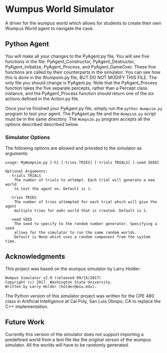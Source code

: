 # Wumpus World Simulator #
A driver for the wumpus world which allows for students to create their own Wumpus World agent to navigate the cave.

## Python Agent ##
You will make all your changes to the PyAgent.py file. You will see five
functions in the file: PyAgent_Constructor, PyAgent_Destructor,
PyAgent_Initialize, PyAgent_Process, and PyAgent_GameOver. These five functions
are called by their counterparts in the simulator.  You can
see how this is done in the Wumpsim.py file, BUT DO NOT MODIFY THIS
FILE.  The only file you should change is PyAgent.py. Note that the
PyAgent_Process function takes the five separate percepts, rather than a
Percept class instance, and the PyAgent_Process function should return one of
the six actions defined in the Action.py file.

Once you've finished your PyAgent.py file, simply run the `python Wumpsim.py` program
to test your agent. The PyAgent.py file and the `Wumpsim.py` script must be
in the same directory. The `Wumpsim.py` program accepts all the options
described described below.

### Simulator Options ### 
The following options are allowed and provided to the simulator as arguments:

```
usage: MyWumpsim.py [-h] [-tries TRIES] [-trials TRIALS] [-seed SEED]

Optional Arguments:
  -trials TRIALS
    The number of trials to attempt. Each trial will generate a new world
    to test the agent on. Default is 1.
  
  -tries TRIES
    The number of tries attempted for each trial which will give the agent
    multiple tries for eahc world that is created. Default is 1.
  
  -seed SEED
    The seed to specify to the random number generator. Specifying a seed 
    allows for the simulator to run the same random worlds.
    Default is None which uses a random component from the system time.
```

## Acknowledgments ##
This project was based on the wumpus simulator by Larry Holder:

```
Wumpus Simulator v2.9 (released 09/15/2017)
Copyright (c) 2017. Washington State University.
Written by Larry Holder (holder@wsu.edu).
```

The Python version of this simulator project was written for the CPE 480 class in Artificial Intelligence at Cal Poly, San Luis Obispo, CA to replace the C++ implementation.

## Future Work ## 
Currently this version of the simulator does not support importing a predefined world from a text file like the original verson of the wumpus simulator. All the worlds will have to be randomly generated.
